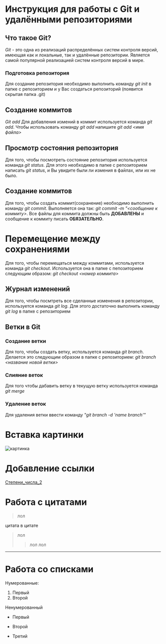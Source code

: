 # Инструкция для работы с Git и удалёнными репозиториями

## Что такое Git?
*Git* - это одна из реализаций распределённых систем контроля версий, имеющая как и локальные, так и удалённые репозитории. Является самой популярной реализацией систем контроля версий в мире.
### Подготовка репозитория
Для создание репозитория необходимо выполнить команду *git init*  в папке с репозиторием и у Вас создаться репозиторий (появится скрытая папка .git)

## Создание коммитов

*Git add*
Для добавления измений в коммит используется команда *git add*. Чтобы использовать команду *git add* напишите *git add <имя файла>*

## Просмотр состояния репозитория
Для того, чтобы посмотреть состояние репозитория используется команда *git status.* Для этого необходимо в папке с репозиторием написать *git status*, и Вы увидите были ли измения в файлах, или их не было.

## Создание коммитов
Для того, чтобы создать коммит(сохранение) необходимо выполнить команду *git commit*. Выполняется она так: *git commit -m "<сообщение к коммиту>*. Все файлы для коммита должны быть **ДОБАВЛЕНЫ** и сообщение к коммиту писать **ОБЯЗАТЕЛЬНО**.

# Перемещение между сохранениями
Для того, чтобы перемещаться между коммитами, используется команда *git checkout*. Используется она в папке с пепозиторием следующим образом: *git checkout <номер коммита>*

## Журнал изменений
Для того, чтобы посмтреть все сделанные изменения в репозитории, используется команда *git log*. Для этого достаточно выполнить команду *git log* в папке с репозиторием

## Ветки в Git

### Создание ветки

Для того, чтобы создать ветку, используется команда *git branch*. Делается это следующим образом в папке с репозиторием: *git branch <название новой ветки>*

### Слияние веток

Для того чтобы дабавить ветку в текущую ветку используется команда *git merge <name branch>*

### Удаление веток
Для удаления ветки ввести команду *"git branch -d 'name branch'"*

# Вставка картинки

![картинка](https://encrypted-tbn0.gstatic.com/images?q=tbn:ANd9GcQqELaib1LBn9XEEtpiUsOUmw2JqaW55AeglQ&usqp=CAU)

# Добавление ссылки

[Степени_числа_2](https://www.google.com/url?sa=t&rct=j&q=&esrc=s&source=web&cd=&ved=2ahUKEwjatZ3ltPn5AhVFpYsKHTjsAxUQFnoECAwQAQ&url=http%3A%2F%2Fndspaces.narod.ru%2Fmath%2Fstepen2.htm&usg=AOvVaw0btON1PJUmxDENH6XkvT3H)

# Работа с цитатами

>лол

цитата в цитате

>лол
>>лол лол

***

# Работа со списками

Нумерованные:

1. Первый
2. Второй

Ненумерованный

* Первый
+ Второй
- Третий